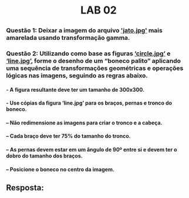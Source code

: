 <h1>
    <p align="center">
        LAB 02
    </p>
</h1>

### Questão 1: Deixar a imagem do arquivo ['jato.jpg'](./imagens/jato.jpg) mais amarelada usando transformação gamma.
### Questão 2: Utilizando como base as figuras [‘circle.jpg’](./imagens/circle.jpg) e [‘line.jpg’](./imagens/line.jpg), forme o desenho de um “boneco palito” aplicando uma sequência de transformações geométricas e operações lógicas nas imagens, seguindo as regras abaixo.
#### - A figura resultante deve ter um tamanho de 300x300.
#### - Use cópias da figura ‘line.jpg’ para os braços, pernas e tronco do boneco.
#### – Não redimensione as imagens para criar o tronco e a cabeça.
#### – Cada braço deve ter 75% do tamanho do tronco.
#### – As pernas devem estar em um ângulo de 90º entre si e devem ter o dobro do tamanho dos braços.
#### – Posicione o boneco no centro da imagem.


## Resposta: